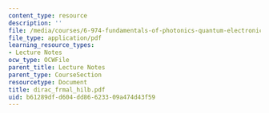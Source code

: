 ```yaml
---
content_type: resource
description: ''
file: /media/courses/6-974-fundamentals-of-photonics-quantum-electronics-spring-2006/b61289dfd604dd86623309a474d43f59_dirac_frmal_hilb.pdf
file_type: application/pdf
learning_resource_types:
- Lecture Notes
ocw_type: OCWFile
parent_title: Lecture Notes
parent_type: CourseSection
resourcetype: Document
title: dirac_frmal_hilb.pdf
uid: b61289df-d604-dd86-6233-09a474d43f59
---
```

